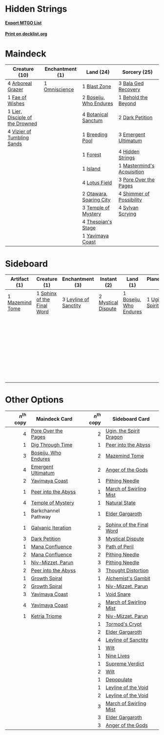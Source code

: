 # Hidden Strings

#### [Export MTGO List](../collection/Hidden%20Strings/Hidden%20Strings.txt)
#### [Print on decklist.org](http://decklist.org/?deckmain=4%09Arboreal%20Grazer%0A3%09Bala%20Ged%20Recovery%0A1%09Behold%20the%20Beyond%0A1%09Blast%20Zone%0A2%09Boseiju,%20Who%20Endures%0A4%09Botanical%20Sanctum%0A1%09Breeding%20Pool%0A2%09Dark%20Petition%0A3%09Emergent%20Ultimatum%0A1%09Fae%20of%20Wishes%0A1%09Forest%0A4%09Hidden%20Strings%0A1%09Island%0A1%09Lier,%20Disciple%20of%20the%20Drowned%0A4%09Lotus%20Field%0A1%09Mastermind's%20Acquisition%0A1%09Omniscience%0A2%09Otawara,%20Soaring%20City%0A3%09Pore%20Over%20the%20Pages%0A4%09Shimmer%20of%20Possibility%0A4%09Sylvan%20Scrying%0A3%09Temple%20of%20Mystery%0A4%09Thespian's%20Stage%0A4%09Vizier%20of%20Tumbling%20Sands%0A1%09Yavimaya%20Coast&deckside=1%09Anger%20of%20the%20Gods%0A1%09Approach%20of%20the%20Second%20Sun%0A1%09Boseiju,%20Who%20Endures%0A3%09Leyline%20of%20Sanctity%0A1%09Mazemind%20Tome%0A2%09Mystical%20Dispute%0A2%09Path%20of%20Peril%0A1%09Sphinx%20of%20the%20Final%20Word%0A2%09Thought%20Distortion%0A1%09Ugin,%20the%20Spirit%20Dragon)
# Maindeck

|                                              Creature (10)                                               |                                    Enchantment (1)                                     |                                            Land (24)                                             |                                            Sorcery (25)                                             |
|----------------------------------------------------------------------------------------------------------|----------------------------------------------------------------------------------------|--------------------------------------------------------------------------------------------------|-----------------------------------------------------------------------------------------------------|
|4 [Arboreal Grazer](http://gatherer.wizards.com/Pages/Card/Details.aspx?multiverseid=461076)              |1 [Omniscience](http://gatherer.wizards.com/Pages/Card/Details.aspx?multiverseid=288937)|1 [Blast Zone](http://gatherer.wizards.com/Pages/Card/Details.aspx?multiverseid=461171)           |3 [Bala Ged Recovery](http://gatherer.wizards.com/Pages/Card/Details.aspx?multiverseid=491825)       |
|1 [Fae of Wishes](http://gatherer.wizards.com/Pages/Card/Details.aspx?multiverseid=473006)                |                                                                                        |2 [Boseiju, Who Endures](http://gatherer.wizards.com/Pages/Card/Details.aspx?multiverseid=548579) |1 [Behold the Beyond](http://gatherer.wizards.com/Pages/Card/Details.aspx?multiverseid=409848)       |
|1 [Lier, Disciple of the Drowned](http://gatherer.wizards.com/Pages/Card/Details.aspx?multiverseid=534821)|                                                                                        |4 [Botanical Sanctum](http://gatherer.wizards.com/Pages/Card/Details.aspx?multiverseid=417817)    |2 [Dark Petition](http://gatherer.wizards.com/Pages/Card/Details.aspx?multiverseid=398525)           |
|4 [Vizier of Tumbling Sands](http://gatherer.wizards.com/Pages/Card/Details.aspx?multiverseid=426777)     |                                                                                        |1 [Breeding Pool](http://gatherer.wizards.com/Pages/Card/Details.aspx?multiverseid=97088)         |3 [Emergent Ultimatum](http://gatherer.wizards.com/Pages/Card/Details.aspx?multiverseid=479705)      |
|                                                                                                          |                                                                                        |1 [Forest](http://gatherer.wizards.com/Pages/Card/Details.aspx?multiverseid=439860)               |4 [Hidden Strings](http://gatherer.wizards.com/Pages/Card/Details.aspx?multiverseid=369021)          |
|                                                                                                          |                                                                                        |1 [Island](http://gatherer.wizards.com/Pages/Card/Details.aspx?multiverseid=439857)               |1 [Mastermind's Acquisition](http://gatherer.wizards.com/Pages/Card/Details.aspx?multiverseid=439734)|
|                                                                                                          |                                                                                        |4 [Lotus Field](http://gatherer.wizards.com/Pages/Card/Details.aspx?multiverseid=467003)          |3 [Pore Over the Pages](http://gatherer.wizards.com/Pages/Card/Details.aspx?multiverseid=409604)     |
|                                                                                                          |                                                                                        |2 [Otawara, Soaring City](http://gatherer.wizards.com/Pages/Card/Details.aspx?multiverseid=548584)|4 [Shimmer of Possibility](http://gatherer.wizards.com/Pages/Card/Details.aspx?multiverseid=457195)  |
|                                                                                                          |                                                                                        |3 [Temple of Mystery](http://gatherer.wizards.com/Pages/Card/Details.aspx?multiverseid=373571)    |4 [Sylvan Scrying](http://gatherer.wizards.com/Pages/Card/Details.aspx?multiverseid=130513)          |
|                                                                                                          |                                                                                        |4 [Thespian's Stage](http://gatherer.wizards.com/Pages/Card/Details.aspx?multiverseid=366353)     |                                                                                                     |
|                                                                                                          |                                                                                        |1 [Yavimaya Coast](http://gatherer.wizards.com/Pages/Card/Details.aspx?multiverseid=129810)       |                                                                                                     |


# Sideboard

|                                       Artifact (1)                                       |                                            Creature (1)                                             |                                        Enchantment (3)                                         |                                         Instant (2)                                         |                                            Land (1)                                             |                                          Planeswalker (1)                                          |                                              Sorcery (6)                                              |
|------------------------------------------------------------------------------------------|-----------------------------------------------------------------------------------------------------|------------------------------------------------------------------------------------------------|---------------------------------------------------------------------------------------------|-------------------------------------------------------------------------------------------------|----------------------------------------------------------------------------------------------------|-------------------------------------------------------------------------------------------------------|
|1 [Mazemind Tome](http://gatherer.wizards.com/Pages/Card/Details.aspx?multiverseid=485555)|1 [Sphinx of the Final Word](http://gatherer.wizards.com/Pages/Card/Details.aspx?multiverseid=407573)|3 [Leyline of Sanctity](http://gatherer.wizards.com/Pages/Card/Details.aspx?multiverseid=204993)|2 [Mystical Dispute](http://gatherer.wizards.com/Pages/Card/Details.aspx?multiverseid=473020)|1 [Boseiju, Who Endures](http://gatherer.wizards.com/Pages/Card/Details.aspx?multiverseid=548579)|1 [Ugin, the Spirit Dragon](http://gatherer.wizards.com/Pages/Card/Details.aspx?multiverseid=391948)|1 [Anger of the Gods](http://gatherer.wizards.com/Pages/Card/Details.aspx?multiverseid=438682)         |
|                                                                                          |                                                                                                     |                                                                                                |                                                                                             |                                                                                                 |                                                                                                    |1 [Approach of the Second Sun](http://gatherer.wizards.com/Pages/Card/Details.aspx?multiverseid=426706)|
|                                                                                          |                                                                                                     |                                                                                                |                                                                                             |                                                                                                 |                                                                                                    |2 [Path of Peril](http://gatherer.wizards.com/Pages/Card/Details.aspx?multiverseid=540974)             |
|                                                                                          |                                                                                                     |                                                                                                |                                                                                             |                                                                                                 |                                                                                                    |2 [Thought Distortion](http://gatherer.wizards.com/Pages/Card/Details.aspx?multiverseid=466871)        |


# Other Options

|*n*<sup>th</sup> copy|                                         Maindeck Card                                         |*n*<sup>th</sup> copy|                                          Sideboard Card                                           |
|--------------------:|-----------------------------------------------------------------------------------------------|--------------------:|---------------------------------------------------------------------------------------------------|
|                    4|[Pore Over the Pages](http://gatherer.wizards.com/Pages/Card/Details.aspx?multiverseid=409604) |                    2|[Ugin, the Spirit Dragon](http://gatherer.wizards.com/Pages/Card/Details.aspx?multiverseid=391948) |
|                    1|[Dig Through Time](http://gatherer.wizards.com/Pages/Card/Details.aspx?multiverseid=386518)    |                    1|[Peer into the Abyss](http://gatherer.wizards.com/Pages/Card/Details.aspx?multiverseid=485440)     |
|                    3|[Boseiju, Who Endures](http://gatherer.wizards.com/Pages/Card/Details.aspx?multiverseid=548579)|                    2|[Mazemind Tome](http://gatherer.wizards.com/Pages/Card/Details.aspx?multiverseid=485555)           |
|                    4|[Emergent Ultimatum](http://gatherer.wizards.com/Pages/Card/Details.aspx?multiverseid=479705)  |                    2|[Anger of the Gods](http://gatherer.wizards.com/Pages/Card/Details.aspx?multiverseid=438682)       |
|                    2|[Yavimaya Coast](http://gatherer.wizards.com/Pages/Card/Details.aspx?multiverseid=129810)      |                    1|[Pithing Needle](http://gatherer.wizards.com/Pages/Card/Details.aspx?multiverseid=129526)          |
|                    1|[Peer into the Abyss](http://gatherer.wizards.com/Pages/Card/Details.aspx?multiverseid=485440) |                    1|[March of Swirling Mist](http://gatherer.wizards.com/Pages/Card/Details.aspx?multiverseid=548358)  |
|                    4|[Temple of Mystery](http://gatherer.wizards.com/Pages/Card/Details.aspx?multiverseid=373571)   |                    1|[Natural State](http://gatherer.wizards.com/Pages/Card/Details.aspx?multiverseid=407646)           |
|                    1|Barkchannel Pathway                                                                            |                    1|[Elder Gargaroth](http://gatherer.wizards.com/Pages/Card/Details.aspx?multiverseid=485502)         |
|                    1|[Galvanic Iteration](http://gatherer.wizards.com/Pages/Card/Details.aspx?multiverseid=535018)  |                    2|[Sphinx of the Final Word](http://gatherer.wizards.com/Pages/Card/Details.aspx?multiverseid=407573)|
|                    3|[Dark Petition](http://gatherer.wizards.com/Pages/Card/Details.aspx?multiverseid=398525)       |                    3|[Mystical Dispute](http://gatherer.wizards.com/Pages/Card/Details.aspx?multiverseid=473020)        |
|                    1|[Mana Confluence](http://gatherer.wizards.com/Pages/Card/Details.aspx?multiverseid=409573)     |                    3|[Path of Peril](http://gatherer.wizards.com/Pages/Card/Details.aspx?multiverseid=540974)           |
|                    2|[Mana Confluence](http://gatherer.wizards.com/Pages/Card/Details.aspx?multiverseid=409573)     |                    2|[Pithing Needle](http://gatherer.wizards.com/Pages/Card/Details.aspx?multiverseid=129526)          |
|                    1|[Niv-Mizzet, Parun](http://gatherer.wizards.com/Pages/Card/Details.aspx?multiverseid=452942)   |                    3|[Pithing Needle](http://gatherer.wizards.com/Pages/Card/Details.aspx?multiverseid=129526)          |
|                    2|[Peer into the Abyss](http://gatherer.wizards.com/Pages/Card/Details.aspx?multiverseid=485440) |                    3|[Thought Distortion](http://gatherer.wizards.com/Pages/Card/Details.aspx?multiverseid=466871)      |
|                    1|[Growth Spiral](http://gatherer.wizards.com/Pages/Card/Details.aspx?multiverseid=457322)       |                    1|[Alchemist's Gambit](http://gatherer.wizards.com/Pages/Card/Details.aspx?multiverseid=540993)      |
|                    2|[Growth Spiral](http://gatherer.wizards.com/Pages/Card/Details.aspx?multiverseid=457322)       |                    1|[Niv-Mizzet, Parun](http://gatherer.wizards.com/Pages/Card/Details.aspx?multiverseid=452942)       |
|                    3|[Yavimaya Coast](http://gatherer.wizards.com/Pages/Card/Details.aspx?multiverseid=129810)      |                    1|[Void Snare](http://gatherer.wizards.com/Pages/Card/Details.aspx?multiverseid=383429)              |
|                    4|[Yavimaya Coast](http://gatherer.wizards.com/Pages/Card/Details.aspx?multiverseid=129810)      |                    2|[March of Swirling Mist](http://gatherer.wizards.com/Pages/Card/Details.aspx?multiverseid=548358)  |
|                    1|[Ketria Triome](http://gatherer.wizards.com/Pages/Card/Details.aspx?multiverseid=479770)       |                    2|[Niv-Mizzet, Parun](http://gatherer.wizards.com/Pages/Card/Details.aspx?multiverseid=452942)       |
|                     |                                                                                               |                    1|[Tormod's Crypt](http://gatherer.wizards.com/Pages/Card/Details.aspx?multiverseid=389723)          |
|                     |                                                                                               |                    2|[Elder Gargaroth](http://gatherer.wizards.com/Pages/Card/Details.aspx?multiverseid=485502)         |
|                     |                                                                                               |                    4|[Leyline of Sanctity](http://gatherer.wizards.com/Pages/Card/Details.aspx?multiverseid=204993)     |
|                     |                                                                                               |                    1|[Wilt](http://gatherer.wizards.com/Pages/Card/Details.aspx?multiverseid=479696)                    |
|                     |                                                                                               |                    1|[Nine Lives](http://gatherer.wizards.com/Pages/Card/Details.aspx?multiverseid=485351)              |
|                     |                                                                                               |                    1|[Supreme Verdict](http://gatherer.wizards.com/Pages/Card/Details.aspx?multiverseid=438776)         |
|                     |                                                                                               |                    2|[Wilt](http://gatherer.wizards.com/Pages/Card/Details.aspx?multiverseid=479696)                    |
|                     |                                                                                               |                    1|[Depopulate](http://gatherer.wizards.com/Pages/Card/Details.aspx?multiverseid=555211)              |
|                     |                                                                                               |                    1|[Leyline of the Void](http://gatherer.wizards.com/Pages/Card/Details.aspx?multiverseid=107682)     |
|                     |                                                                                               |                    2|[Leyline of the Void](http://gatherer.wizards.com/Pages/Card/Details.aspx?multiverseid=107682)     |
|                     |                                                                                               |                    3|[March of Swirling Mist](http://gatherer.wizards.com/Pages/Card/Details.aspx?multiverseid=548358)  |
|                     |                                                                                               |                    3|[Elder Gargaroth](http://gatherer.wizards.com/Pages/Card/Details.aspx?multiverseid=485502)         |
|                     |                                                                                               |                    3|[Anger of the Gods](http://gatherer.wizards.com/Pages/Card/Details.aspx?multiverseid=438682)       |

